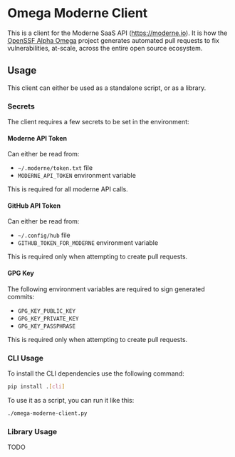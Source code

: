 # Omega Moderne Client

This is a client for the Moderne SaaS API (https://moderne.io).
It is how the [OpenSSF Alpha Omega](https://openssf.org/community/alpha-omega/) project generates
automated pull requests to fix vulnerabilities, at-scale, across the entire open source ecosystem.

## Usage

This client can either be used as a standalone script, or as a library.

### Secrets

The client requires a few secrets to be set in the environment:

#### Moderne API Token
Can either be read from:
 - `~/.moderne/token.txt` file
 - `MODERNE_API_TOKEN` environment variable

This is required for all moderne API calls.

#### GitHub API Token
Can either be read from:
 - `~/.config/hub` file
 - `GITHUB_TOKEN_FOR_MODERNE` environment variable

This is required only when attempting to create pull requests.

#### GPG Key
The following environment variables are required to sign generated commits:
 - `GPG_KEY_PUBLIC_KEY`
 - `GPG_KEY_PRIVATE_KEY`
 - `GPG_KEY_PASSPHRASE`

This is required only when attempting to create pull requests.

### CLI Usage

To install the CLI dependencies use the following command:

```bash
pip install .[cli]
```

To use it as a script, you can run it like this:

```bash
./omega-moderne-client.py
```

### Library Usage
TODO
